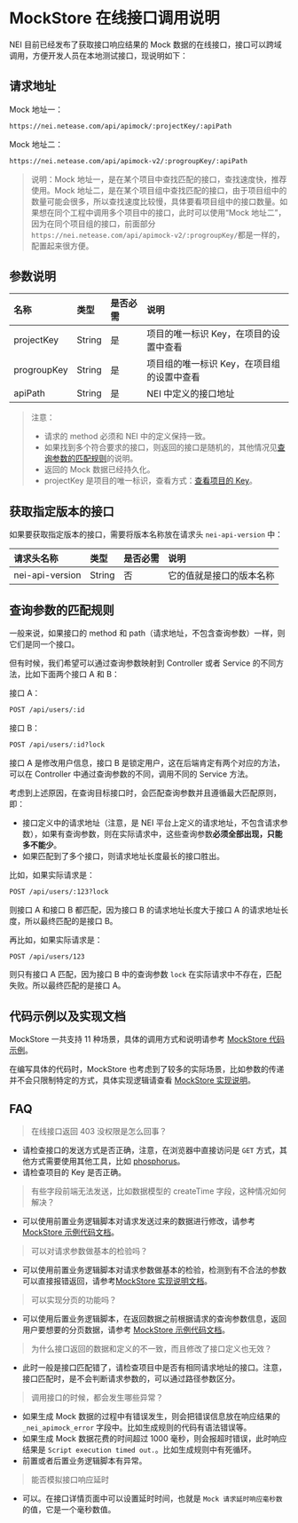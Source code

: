# MockStore 在线接口调用说明

NEI 目前已经发布了获取接口响应结果的 Mock 数据的在线接口，接口可以跨域调用，方便开发人员在本地测试接口，现说明如下：

## 请求地址

Mock 地址一：

```html
https://nei.netease.com/api/apimock/:projectKey/:apiPath
```

Mock 地址二：

```html
https://nei.netease.com/api/apimock-v2/:progroupKey/:apiPath
```

>说明：Mock 地址一，是在某个项目中查找匹配的接口，查找速度快，推荐使用。Mock 地址二，是在某个项目组中查找匹配的接口，由于项目组中的数量可能会很多，所以查找速度比较慢，具体要看项目组中的接口数量。如果想在同个工程中调用多个项目中的接口，此时可以使用“Mock 地址二”，因为在同个项目组的接口，前面部分`https://nei.netease.com/api/apimock-v2/:progroupKey/`都是一样的，配置起来很方便。

## 参数说明

| 名称 | 类型 | 是否必需 | 说明 |
| :--- | :--- | :--- | :--- |
| projectKey | String | 是 | 项目的唯一标识 Key，在项目的设置中查看 |
| progroupKey | String | 是 | 项目组的唯一标识 Key，在项目组的设置中查看 |
| apiPath | String | 是 | NEI 中定义的接口地址 |

> 注意：
> - 请求的 method 必须和 NEI 中的定义保持一致。
> - 如果找到多个符合要求的接口，则返回的接口是随机的，其他情况见[查询参数的匹配规则](#查询参数的匹配规则)的说明。
> - 返回的 Mock 数据已经持久化。
> - projectKey 是项目的唯一标识，查看方式：[查看项目的 Key](./查看项目的Key.md)。

## 获取指定版本的接口

如果要获取指定版本的接口，需要将版本名称放在请求头 `nei-api-version` 中：

| 请求头名称 | 类型 | 是否必需 | 说明 |
| :--- | :--- | :--- | :--- |
| nei-api-version | String | 否 | 它的值就是接口的版本名称 |

## 查询参数的匹配规则

一般来说，如果接口的 method 和 path（请求地址，不包含查询参数）一样，则它们是同一个接口。

但有时候，我们希望可以通过查询参数映射到 Controller 或者 Service 的不同方法，比如下面两个接口 A 和 B：

接口 A：
```html
POST /api/users/:id
```

接口 B：
```html
POST /api/users/:id?lock
```

接口 A 是修改用户信息，接口 B 是锁定用户，这在后端肯定有两个对应的方法，可以在 Controller 中通过查询参数的不同，调用不同的 Service 方法。

考虑到上述原因，在查询目标接口时，会匹配查询参数并且遵循最大匹配原则，即：

- 接口定义中的请求地址（注意，是 NEI 平台上定义的请求地址，不包含请求参数），如果有查询参数，则在实际请求中，这些查询参数**必须全部出现，只能多不能少**。
- 如果匹配到了多个接口，则请求地址长度最长的接口胜出。

比如，如果实际请求是：

```html
POST /api/users/:123?lock
```

则接口 A 和接口 B 都匹配，因为接口 B 的请求地址长度大于接口 A 的请求地址长度，所以最终匹配的是接口 B。

再比如，如果实际请求是：

```html
POST /api/users/123
```

则只有接口 A 匹配，因为接口 B 中的查询参数 `lock` 在实际请求中不存在，匹配失败。所以最终匹配的是接口 A。

## 代码示例以及实现文档

MockStore 一共支持 11 种场景，具体的调用方式和说明请参考 [MockStore 代码示例](./mockstore示例代码.md)。

在编写具体的代码时，MockStore 也考虑到了较多的实际场景，比如参数的传递并不会只限制特定的方式，具体实现逻辑请查看 [MockStore 实现说明](./mockstore实现说明.md)。

## FAQ

>在线接口返回 403 没权限是怎么回事？

- 请检查接口的发送方式是否正确，注意，在浏览器中直接访问是 `GET` 方式，其他方式需要使用其他工具，比如 [phosphorus](<https://nei.netease.com/phosphorus>)。
- 请检查项目的 Key 是否正确。

>有些字段前端无法发送，比如数据模型的 createTime 字段，这种情况如何解决？

- 可以使用前置业务逻辑脚本对请求发送过来的数据进行修改，请参考 [MockStore 示例代码文档](./mockstore示例代码.md#创建单个分组)。

>可以对请求参数做基本的检验吗？

- 可以使用前置业务逻辑脚本对请求参数做基本的检验，检测到有不合法的参数可以直接报错返回，请参考[MockStore 实现说明文档](./mockstore实现说明.md#前置业务逻辑脚本)。

>可以实现分页的功能吗？

- 可以使用后置业务逻辑脚本，在返回数据之前根据请求的查询参数信息，返回用户要想要的分页数据，请参考 [MockStore 示例代码文档](./mockstore示例代码.md#加载所有用户-支持分页)。

>为什么接口返回的数据和定义的不一致，而且修改了接口定义也无效？

- 此时一般是接口匹配错了，请检查项目中是否有相同请求地址的接口。注意，接口匹配时，是不会判断请求参数的，可以通过路径参数区分。

>调用接口的时候，都会发生哪些异常？

- 如果生成 Mock 数据的过程中有错误发生，则会把错误信息放在响应结果的 `_nei_apimock_error` 字段中。比如生成规则的代码有语法错误等。
- 如果生成 Mock 数据花费的时间超过 1000 毫秒，则会报超时错误，此时响应结果是 `Script execution timed out.`。比如生成规则中有死循环。
- 前置或者后置业务逻辑脚本有异常。

>能否模拟接口响应延时

- 可以。在接口详情页面中可以设置延时时间，也就是 `Mock 请求延时响应毫秒数` 的值，它是一个毫秒数值。




